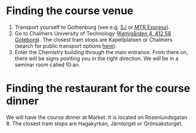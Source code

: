 # Finding the course venue

1. Transport yourself to Gothenburg (see e.g. [SJ](https://www.sj.se) or [MTR Express](https://www.mtrexpress.se)).
2. Go to Chalmers University of Technology ([Kemigården 4, 412 58 Göteborg](https://goo.gl/maps/WB1LcgKK9CN2)). The closest tram stops are Kapellplatsen or Chalmers (search for public transport options [here](https://www.vasttrafik.se/en/)).
3. Enter the Chemistry building through the main entrance. From there on, there will be signs pointing you in the right direction. We will be in a seminar room called 10:an.

# Finding the restaurant for the course dinner

We will have the course dinner at Market. It is located on Rosenlundsgatan 8. The closest tram stops are Hagakyrkan, Järntorget or Grönsakstorget.
